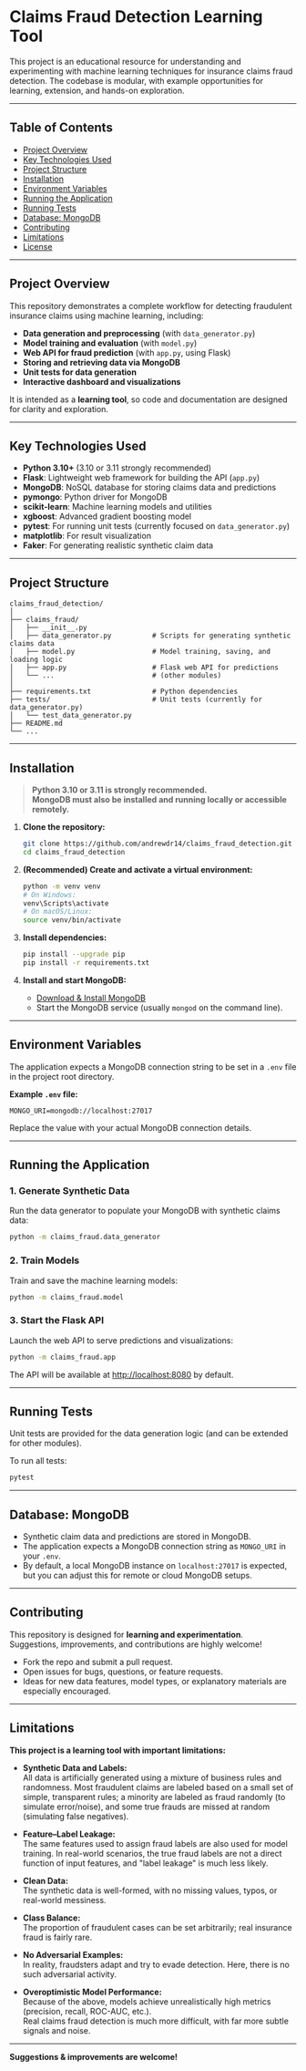 # Claims Fraud Detection Learning Tool

This project is an educational resource for understanding and experimenting with machine learning techniques for insurance claims fraud detection. The codebase is modular, with example opportunities for learning, extension, and hands-on exploration.

---

## Table of Contents

- [Project Overview](#project-overview)
- [Key Technologies Used](#key-technologies-used)
- [Project Structure](#project-structure)
- [Installation](#installation)
- [Environment Variables](#environment-variables)
- [Running the Application](#running-the-application)
- [Running Tests](#running-tests)
- [Database: MongoDB](#database-mongodb)
- [Contributing](#contributing)
- [Limitations](#limitations)
- [License](#license)

---

## Project Overview

This repository demonstrates a complete workflow for detecting fraudulent insurance claims using machine learning, including:

- **Data generation and preprocessing** (with `data_generator.py`)
- **Model training and evaluation** (with `model.py`)
- **Web API for fraud prediction** (with `app.py`, using Flask)
- **Storing and retrieving data via MongoDB**
- **Unit tests for data generation**
- **Interactive dashboard and visualizations**

It is intended as a **learning tool**, so code and documentation are designed for clarity and exploration.

---

## Key Technologies Used

- **Python 3.10+** (3.10 or 3.11 strongly recommended)
- **Flask**: Lightweight web framework for building the API (`app.py`)
- **MongoDB**: NoSQL database for storing claims data and predictions
- **pymongo**: Python driver for MongoDB
- **scikit-learn**: Machine learning models and utilities
- **xgboost**: Advanced gradient boosting model
- **pytest**: For running unit tests (currently focused on `data_generator.py`)
- **matplotlib**: For result visualization
- **Faker**: For generating realistic synthetic claim data

---

## Project Structure

```
claims_fraud_detection/
│
├── claims_fraud/                  
│   ├── __init__.py
│   ├── data_generator.py          # Scripts for generating synthetic claims data
│   ├── model.py                   # Model training, saving, and loading logic
│   ├── app.py                     # Flask web API for predictions
│   └── ...                        # (other modules)
│
├── requirements.txt               # Python dependencies
├── tests/                         # Unit tests (currently for data_generator.py)
│   └── test_data_generator.py
├── README.md
└── ...
```

---

## Installation

> **Python 3.10 or 3.11 is strongly recommended.**  
> **MongoDB must also be installed and running locally or accessible remotely.**

1. **Clone the repository:**
    ```bash
    git clone https://github.com/andrewdr14/claims_fraud_detection.git
    cd claims_fraud_detection
    ```

2. **(Recommended) Create and activate a virtual environment:**
    ```bash
    python -m venv venv
    # On Windows:
    venv\Scripts\activate
    # On macOS/Linux:
    source venv/bin/activate
    ```

3. **Install dependencies:**
    ```bash
    pip install --upgrade pip
    pip install -r requirements.txt
    ```

4. **Install and start MongoDB:**
    - [Download & Install MongoDB](https://docs.mongodb.com/manual/installation/)
    - Start the MongoDB service (usually `mongod` on the command line).

---

## Environment Variables

The application expects a MongoDB connection string to be set in a `.env` file in the project root directory.

**Example `.env` file:**
```
MONGO_URI=mongodb://localhost:27017
```
Replace the value with your actual MongoDB connection details.

---

## Running the Application

### 1. Generate Synthetic Data

Run the data generator to populate your MongoDB with synthetic claims data:

```bash
python -m claims_fraud.data_generator
```

### 2. Train Models

Train and save the machine learning models:

```bash
python -m claims_fraud.model
```

### 3. Start the Flask API

Launch the web API to serve predictions and visualizations:

```bash
python -m claims_fraud.app
```
The API will be available at [http://localhost:8080](http://localhost:8080) by default.

---

## Running Tests

Unit tests are provided for the data generation logic (and can be extended for other modules).

To run all tests:
```bash
pytest
```

---

## Database: MongoDB

- Synthetic claim data and predictions are stored in MongoDB.
- The application expects a MongoDB connection string as `MONGO_URI` in your `.env`.
- By default, a local MongoDB instance on `localhost:27017` is expected, but you can adjust this for remote or cloud MongoDB setups.

---

## Contributing

This repository is designed for **learning and experimentation**.  
Suggestions, improvements, and contributions are highly welcome!

- Fork the repo and submit a pull request.
- Open issues for bugs, questions, or feature requests.
- Ideas for new data features, model types, or explanatory materials are especially encouraged.

---

## Limitations

**This project is a learning tool with important limitations:**

- **Synthetic Data and Labels:**  
  All data is artificially generated using a mixture of business rules and randomness. Most fraudulent claims are labeled based on a small set of simple, transparent rules; a minority are labeled as fraud randomly (to simulate error/noise), and some true frauds are missed at random (simulating false negatives).

- **Feature–Label Leakage:**  
  The same features used to assign fraud labels are also used for model training. In real-world scenarios, the true fraud labels are not a direct function of input features, and "label leakage" is much less likely.

- **Clean Data:**  
  The synthetic data is well-formed, with no missing values, typos, or real-world messiness.

- **Class Balance:**  
  The proportion of fraudulent cases can be set arbitrarily; real insurance fraud is fairly rare.

- **No Adversarial Examples:**  
  In reality, fraudsters adapt and try to evade detection. Here, there is no such adversarial activity.

- **Overoptimistic Model Performance:**  
  Because of the above, models achieve unrealistically high metrics (precision, recall, ROC-AUC, etc.).  
  Real claims fraud detection is much more difficult, with far more subtle signals and noise.

---

**Suggestions & improvements are welcome!**
